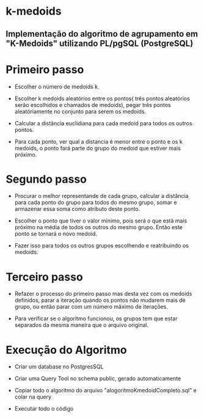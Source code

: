# k-medoids
Implementação do algoritmo de agrupamento em "K-Medoids" utilizando PL/pgSQL (PostgreSQL)
--

# Primeiro passo 
  
  - Escolher o número de medoids k.

  - Escolher k medoids aleatórios entre os pontos( três pontos aleatórios serão escolhidos e chamados de medoids), pegar três pontos aleatóriamente no conjunto para serem os medoids.

 - Calcular a distância euclidiana para cada medoid para todos os outros pontos.

 - Para cada ponto, ver qual a distancia é menor entre o ponto e os k medoids, o ponto 
fará parte do grupo do medoid que estiver mais próximo.

# Segundo passo

- Procurar o melhor representande de cada grupo, calcular a distância para cada ponto do grupo para todos do mesmo grupo, somar e armazenar essa soma como atributo deste ponto.

- Escolher o ponto que tiver o valor mínimo, pois será o que estã mais próximo na média de todos os outros do mesmo grupo. Então este ponto se tornará o novo medoid.

- Fazer isso para todos os outros grupos escolhendo e reatribuindo os medoids.

# Terceiro passo

- Refazer o processo do primeiro passo mas desta vez com os medoids definidos, parar a iteração quando os pontos não mudarem mais de grupo, ou então parar com um número máximo de iterações.

- Para verificar se o algoritmo funcionou, os grupos tem que estar separados da mesma maneira que o arquivo original.

# Execução do Algoritmo

- Criar um database no PostgresSQL

- Criar uma Query Tool no schema public, gerado automaticamente

- Copiar todo o algoritmo do arquivo "alogoritmoKmedoidCompleto.sql" e colar na query

- Executar todo o código
